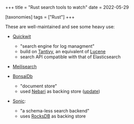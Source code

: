 +++
title = "Rust search tools to watch"
date = 2022-05-29

[taxonomies]
tags = ["Rust"]
+++

These are well-maintained and see some heavy use:

- [Quickwit]

  - "search engine for log managment"
  - build on [Tantivy], an equivalent of [Lucene]
  - search API compatible with that of Elasticsearch

- [Meilisearch]

- [BonsaiDb]

  - "document store"
  - used [Nebari] as backing store ([update])

- [Sonic]:

  - "a schema-less search backend"
  - uses [RocksDB] as backing store

[Quickwit]: https://github.com/quickwit-oss/quickwit
[Tantivy]: https://github.com/quickwit-oss/tantivy
[Lucene]: https://github.com/apache/lucene
[Meilisearch]: https://github.com/meilisearch/meilisearch
[BonsaiDb]: https://github.com/khonsulabs/bonsaidb
[Nebari]: https://github.com/khonsulabs/nebari
[update]: https://bonsaidb.io/blog/durable-writes
[Sonic]: https://github.com/valeriansaliou/sonic
[RocksDB]: https://github.com/facebook/rocksdb
